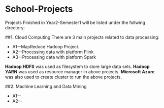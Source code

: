 # School-Projects
Projects Finished in Year2-Semester1 will be listed under the follwing directory:

##1. Cloud Computing 
There are 3 main projects related to data processing:
* A1--MapReduce Hadoop Project. 
* A2--Processing data with platform Flink
* A3--Processing data with platform Spark

**Hadoop HDFS** was used as filesystem to store large data sets.
**Hadoop YARN** was used as resource manager in above projects.
**Microsoft Azure** was also used to create cluster to run the above projects.

##2. Machine Learning and Data Mining
* A1--
* A2-- 
